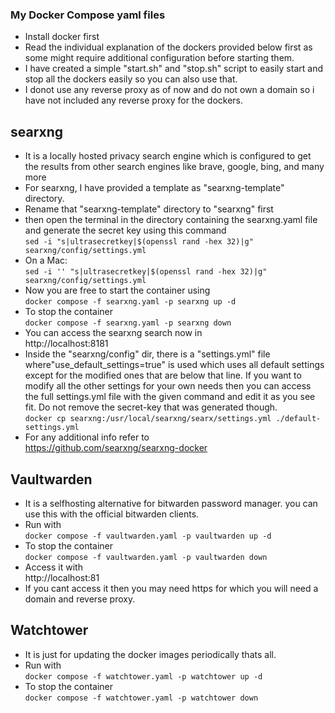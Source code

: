 ### My Docker Compose yaml files
- Install docker first
- Read the individual explanation of the dockers provided below first as some might require additional configuration before starting them.
- I have created a simple "start.sh" and "stop.sh" script to easily start and stop all the dockers easily so you can also use that. 
- I donot use any reverse proxy as of now and do not own a domain so i have not included any reverse proxy for the dockers.  
  
## searxng
- It is a locally hosted privacy search engine which is configured to get the results from other search engines like brave, google, bing, and many more   
- For searxng, I have provided a template as "searxng-template" directory.  
- Rename that "searxng-template" directory to "searxng" first  
- then open the terminal in the directory containing the searxng.yaml file and generate the secret key using this command  
`sed -i "s|ultrasecretkey|$(openssl rand -hex 32)|g" searxng/config/settings.yml`  
- On a Mac:  
`sed -i '' "s|ultrasecretkey|$(openssl rand -hex 32)|g" searxng/config/settings.yml`  
- Now you are free to start the container using  
`docker compose -f searxng.yaml -p searxng up -d`  
- To stop the container  
`docker compose -f searxng.yaml -p searxng down`  
- You can access the searxng search now in  
http://localhost:8181  
- Inside the "searxng/config" dir, there is a "settings.yml" file where"use_default_settings=true" is used which uses all default settings except for the modified ones that are below that line. If you want to modify all the other settings for your own needs then you can access the full settings.yml file with the given command and edit it as you see fit. Do not remove the secret-key that was generated though.  
`docker cp searxng:/usr/local/searxng/searx/settings.yml ./default-settings.yml`  
- For any additional info refer to  
https://github.com/searxng/searxng-docker  
  
## Vaultwarden
- It is a selfhosting alternative for bitwarden password manager. you can use this with the official bitwarden clients.  
- Run with  
`docker compose -f vaultwarden.yaml -p vaultwarden up -d`  
- To stop the container  
`docker compose -f vaultwarden.yaml -p vaultwarden down`  
- Access it with  
http://localhost:81  
- If you cant access it then you may need https for which you will need a domain and reverse proxy.  
  
## Watchtower
- It is just for updating the docker images periodically thats all.  
- Run with  
`docker compose -f watchtower.yaml -p watchtower up -d`  
- To stop the container  
`docker compose -f watchtower.yaml -p watchtower down`  
